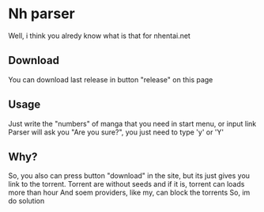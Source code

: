 # Nh parser
Well, i think you alredy know what is that for nhentai.net

## Download
You can download last release in button "release" on this page

## Usage
Just write the "numbers" of manga that you need in start menu, or input link
Parser will ask you "Are you sure?", you just need to type 'y' or 'Y'

## Why?
So, you also can press button "download" in the site, but its just gives you link to the torrent.
Torrent are without seeds and if it is, torrent can loads more than hour
And soem providers, like my, can block the torrents
So, im do solution
